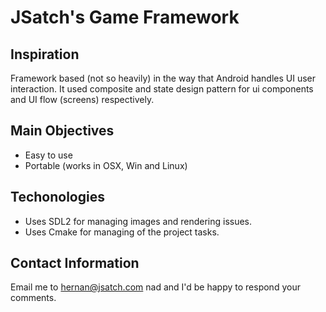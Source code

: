 # JSatch's Game Framework

## Inspiration

Framework based (not so heavily) in the way that Android
handles UI user interaction. It used composite and state design pattern for ui components and UI flow (screens)
respectively.

## Main Objectives

- Easy to use
- Portable (works in OSX, Win and Linux)

## Techonologies

- Uses SDL2 for managing images and rendering issues.
- Uses Cmake for managing of the project tasks.

## Contact Information

Email me to hernan@jsatch.com nad and I'd be happy to respond
your comments.